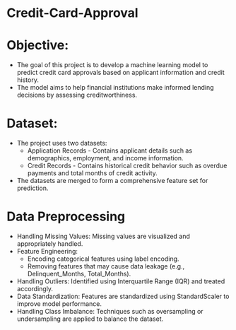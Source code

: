 # Credit-Card-Approval

# Objective:
  - The goal of this project is to develop a machine learning model to predict credit card approvals based on applicant information and credit history.
  - The model aims to help financial institutions make informed lending decisions by assessing creditworthiness.

# Dataset:
  - The project uses two datasets:
      - Application Records - Contains applicant details such as demographics, employment, and income information.
      - Credit Records - Contains historical credit behavior such as overdue payments and total months of credit activity.
  - The datasets are merged to form a comprehensive feature set for prediction.

# Data Preprocessing

  - Handling Missing Values: Missing values are visualized and appropriately handled.
  - Feature Engineering:
      - Encoding categorical features using label encoding.
      - Removing features that may cause data leakage (e.g., Delinquent_Months, Total_Months).
  - Handling Outliers: Identified using Interquartile Range (IQR) and treated accordingly.
  - Data Standardization: Features are standardized using StandardScaler to improve model performance.
  - Handling Class Imbalance: Techniques such as oversampling or undersampling are applied to balance the dataset.
